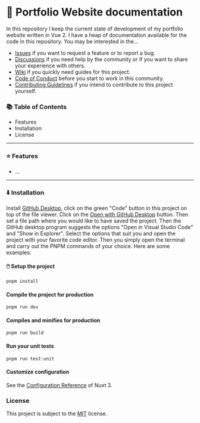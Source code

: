 # 🚀 Portfolio Website documentation
In this repository I keep the current state of development of my portfolio website written in Vue 2. I have a heap of documentation available for the code in this repository. You may be interested in the...

* [Issues](https://github.com/nicokempe/portfolio/issues) if you want to request a feature or to report a bug.
* [Discussions](https://github.com/nicokempe/portfolio/discussions) if you need help by the community or if you want to share your experience with others.
* [Wiki](https://github.com/nicokempe/portfolio/wiki) if you quickly need guides for this project.
* [Code of Conduct](https://github.com/nicokempe/Portfolio/blob/main/docs/code_of_conduct.md) before you start to work in this community.
* [Contributing Guidelines](https://github.com/nicokempe/Portfolio/blob/main/docs/contributing.md) if you intend to contribute to this project yourself. 

### 📚 Table of Contents
- Features
- Installation
- License

---

### ⭐ Features
- ...

---

### ⬇️ Installation
Install [GitHub Desktop](https://desktop.github.com/), click on the green "Code" button in this project on top of the file viewer. Click on the [Open with GitHub Desktop](x-github-client://openRepo/https://github.com/nicokempe/portfolio) button. Then set a file path where you would like to have saved the project. Then the GitHub desktop program suggests the options "Open in Visual Studio Code" and "Show in Explorer". Select the options that suit you and open the project with your favorite code editor. Then you simply open the terminal and carry out the PNPM commands of your choice. Here are some examples:

#### 🖱️ Setup the project
```
pnpm install
```

#### Compile the project for production
```
pnpm run dev
```

#### Compiles and minifies for production
```
pnpm run build
```

#### Run your unit tests
```
pnpm run test:unit
```

#### Customize configuration
See the [Configuration Reference](https://nuxt.com/docs/getting-started/configuration) of Nuxt 3.

### License
This project is subject to the [MIT](https://github.com/nicokempe/portfolio/blob/production/LICENSE) license. 

